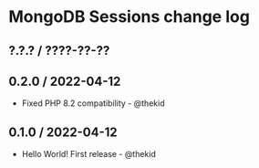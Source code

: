 MongoDB Sessions change log
===========================

## ?.?.? / ????-??-??

## 0.2.0 / 2022-04-12

* Fixed PHP 8.2 compatibility - @thekid

## 0.1.0 / 2022-04-12

* Hello World! First release - @thekid